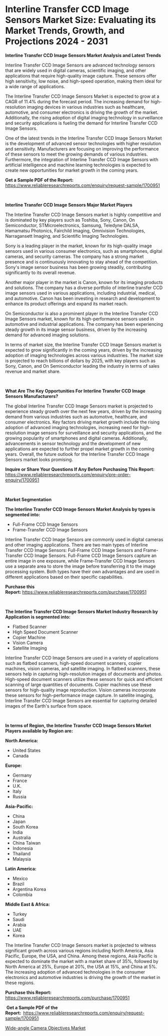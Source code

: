 <p><h1>Interline Transfer CCD Image Sensors Market Size: Evaluating its Market Trends, Growth, and Projections 2024 - 2031</h1></p><p><strong>Interline Transfer CCD Image Sensors Market Analysis and Latest Trends</strong></p>
<p><p>Interline Transfer CCD Image Sensors are advanced technology sensors that are widely used in digital cameras, scientific imaging, and other applications that require high-quality image capture. These sensors offer high sensitivity, low noise, and high-speed operation, making them ideal for a wide range of applications.</p><p>The Interline Transfer CCD Image Sensors Market is expected to grow at a CAGR of 11.4% during the forecast period. The increasing demand for high-resolution imaging devices in various industries such as healthcare, automotive, and consumer electronics is driving the growth of the market. Additionally, the rising adoption of digital imaging technology in surveillance and security applications is fueling the demand for Interline Transfer CCD Image Sensors.</p><p>One of the latest trends in the Interline Transfer CCD Image Sensors Market is the development of advanced sensor technologies with higher resolution and sensitivity. Manufacturers are focusing on improving the performance of these sensors to meet the growing demands of various industries. Furthermore, the integration of Interline Transfer CCD Image Sensors with artificial intelligence and machine learning technologies is expected to create new opportunities for market growth in the coming years.</p></p>
<p><strong>Get a Sample PDF of the Report:&nbsp;</strong> <a href="https://www.reliableresearchreports.com/enquiry/request-sample/1700951">https://www.reliableresearchreports.com/enquiry/request-sample/1700951</a></p>
<p>&nbsp;</p>
<p><strong>Interline Transfer CCD Image Sensors Major Market Players</strong></p>
<p><p>The Interline Transfer CCD Image Sensors market is highly competitive and is dominated by key players such as Toshiba, Sony, Canon, On Semiconductor, STMicroelectronics, Samsung, Teledyne DALSA, Hamamatsu Photonics, Fairchild Imaging, Omnivision Technologies, Narragansett Imaging, and Scientific Imaging Technologies.</p><p>Sony is a leading player in the market, known for its high-quality image sensors used in various consumer electronics, such as smartphones, digital cameras, and security cameras. The company has a strong market presence and is continuously innovating to stay ahead of the competition. Sony's image sensor business has been growing steadily, contributing significantly to its overall revenue.</p><p>Another major player in the market is Canon, known for its imaging products and solutions. The company has a diverse portfolio of interline transfer CCD image sensors used in various applications, including industrial, medical, and automotive. Canon has been investing in research and development to enhance its product offerings and expand its market reach.</p><p>On Semiconductor is also a prominent player in the Interline Transfer CCD Image Sensors market, known for its high-performance sensors used in automotive and industrial applications. The company has been experiencing steady growth in its image sensor business, driven by the increasing demand for advanced imaging solutions.</p><p>In terms of market size, the Interline Transfer CCD Image Sensors market is expected to grow significantly in the coming years, driven by the increasing adoption of imaging technologies across various industries. The market size is projected to reach billions of dollars by 2025, with key players such as Sony, Canon, and On Semiconductor leading the industry in terms of sales revenue and market share.</p></p>
<p>&nbsp;</p>
<p><strong>What Are The Key Opportunities For Interline Transfer CCD Image Sensors Manufacturers?</strong></p>
<p><p>The global Interline Transfer CCD Image Sensors market is projected to experience steady growth over the next few years, driven by the increasing demand from various industries such as automotive, healthcare, and consumer electronics. Key factors driving market growth include the rising adoption of advanced imaging technologies, increasing need for high-resolution image sensors for surveillance and security applications, and the growing popularity of smartphones and digital cameras. Additionally, advancements in sensor technology and the development of new applications are expected to further propel market growth in the coming years. Overall, the future outlook for the Interline Transfer CCD Image Sensors market looks promising.</p></p>
<p><strong>Inquire or Share Your Questions If Any Before Purchasing This Report:</strong> <a href="https://www.reliableresearchreports.com/enquiry/pre-order-enquiry/1700951">https://www.reliableresearchreports.com/enquiry/pre-order-enquiry/1700951</a></p>
<p>&nbsp;</p>
<p><strong>Market Segmentation</strong></p>
<p><strong>The Interline Transfer CCD Image Sensors Market Analysis by types is segmented into:</strong></p>
<p><ul><li>Full-Frame CCD Image Sensors</li><li>Frame-Transfer CCD Image Sensors</li></ul></p>
<p><p>Interline Transfer CCD Image Sensors are commonly used in digital cameras and other imaging applications. There are two main types of Interline Transfer CCD Image Sensors: Full-Frame CCD Image Sensors and Frame-Transfer CCD Image Sensors. Full-Frame CCD Image Sensors capture an entire image in one exposure, while Frame-Transfer CCD Image Sensors use a separate area to store the image before transferring it to the image processing system. Both types have their own advantages and are used in different applications based on their specific capabilities.</p></p>
<p><strong>Purchase this Report:&nbsp;</strong><a href="https://www.reliableresearchreports.com/purchase/1700951">https://www.reliableresearchreports.com/purchase/1700951</a></p>
<p>&nbsp;</p>
<p><strong>The Interline Transfer CCD Image Sensors Market Industry Research by Application is segmented into:</strong></p>
<p><ul><li>Flatbed Scanner</li><li>High Speed Document Scanner</li><li>Copier Machine</li><li>Vision Camera</li><li>Satellite Imaging</li></ul></p>
<p><p>Interline Transfer CCD Image Sensors are used in a variety of applications such as flatbed scanners, high-speed document scanners, copier machines, vision cameras, and satellite imaging. In flatbed scanners, these sensors help in capturing high-resolution images of documents and photos. High-speed document scanners utilize these sensors for quick and efficient scanning of large quantities of documents. Copier machines use these sensors for high-quality image reproduction. Vision cameras incorporate these sensors for high-performance image capture. In satellite imaging, Interline Transfer CCD Image Sensors are essential for capturing detailed images of the Earth's surface from space.</p></p>
<p>&nbsp;</p>
<p><strong>In terms of Region, the Interline Transfer CCD Image Sensors Market Players available by Region are:</strong></p>
<p>
    <p> <strong> North America: </strong>
        <ul>
            <li>United States</li>
            <li>Canada</li>
        </ul>
        </p> 
    <p> <strong> Europe: </strong>
        <ul>
            <li>Germany</li>
            <li>France</li>
            <li>U.K.</li>
            <li>Italy</li>
            <li>Russia</li>
        </ul>
        </p> 
    <p> <strong> Asia-Pacific: </strong>
        <ul>
            <li>China</li>
            <li>Japan</li>
            <li>South Korea</li>
            <li>India</li>
            <li>Australia</li>
            <li>China Taiwan</li>
            <li>Indonesia</li>
            <li>Thailand</li>
            <li>Malaysia</li>
        </ul>
        </p> 
    <p> <strong> Latin America: </strong>
        <ul>
            <li>Mexico</li>
            <li>Brazil</li>
            <li>Argentina Korea</li>
            <li>Colombia</li>
        </ul>
        </p> 
    <p> <strong> Middle East & Africa: </strong>
        <ul>
            <li>Turkey</li>
            <li>Saudi</li>
            <li>Arabia</li>
            <li>UAE</li>
            <li>Korea</li>
        </ul>
    </p>
    </p>
<p><p>The Interline Transfer CCD Image Sensors market is projected to witness significant growth across various regions including North America, Asia Pacific, Europe, the USA, and China. Among these regions, Asia Pacific is expected to dominate the market with a market share of 35%, followed by North America at 25%, Europe at 20%, the USA at 15%, and China at 5%. The increasing adoption of advanced technologies in the consumer electronics and automotive industries is driving the growth of the market in these regions.</p></p>
<p><strong>Purchase this Report: </strong><a href="https://www.reliableresearchreports.com/purchase/1700951">https://www.reliableresearchreports.com/purchase/1700951</a></p>
<p>&nbsp;<strong>Get a Sample PDF of the Report:&nbsp;&nbsp;</strong><a href="https://www.reliableresearchreports.com/enquiry/request-sample/1700951">https://www.reliableresearchreports.com/enquiry/request-sample/1700951</a></p>
<p><strong></strong></p>
<p><p><a href="https://github.com/Sarissaschmalingtr6fz2739/Market-Research-Report-List-1/blob/main/wide-angle-camera-objectives-market.md">Wide-angle Camera Objectives Market</a></p></p>